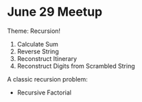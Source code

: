# June 29 Meetup

Theme: Recursion!

1. Calculate Sum
2. Reverse String
3. Reconstruct Itinerary
4. Reconstruct Digits from Scrambled String

A classic recursion problem:
- Recursive Factorial
